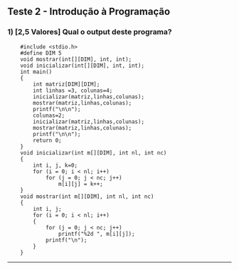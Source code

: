 ## Teste 2 - Introdução à Programação

### 1) [2,5 Valores] Qual o output deste programa?

        #include <stdio.h>
        #define DIM 5
        void mostrar(int[][DIM], int, int);
        void inicializar(int[][DIM], int, int);
        int main()
        {
            int matriz[DIM][DIM];
            int linhas =3, colunas=4;
            inicializar(matriz,linhas,colunas);
            mostrar(matriz,linhas,colunas);
            printf("\n\n");
            colunas=2;
            inicializar(matriz,linhas,colunas);
            mostrar(matriz,linhas,colunas);
            printf("\n\n");
            return 0;
        }
        void inicializar(int m[][DIM], int nl, int nc)
        {
            int i, j, k=0;
            for (i = 0; i < nl; i++)
                for (j = 0; j < nc; j++)
                    m[i][j] = k++;
        }
        void mostrar(int m[][DIM], int nl, int nc)
        {
            int i, j;
            for (i = 0; i < nl; i++)
            {
                for (j = 0; j < nc; j++)
                    printf("%2d ", m[i][j]);
                printf("\n");
            }
        }

---